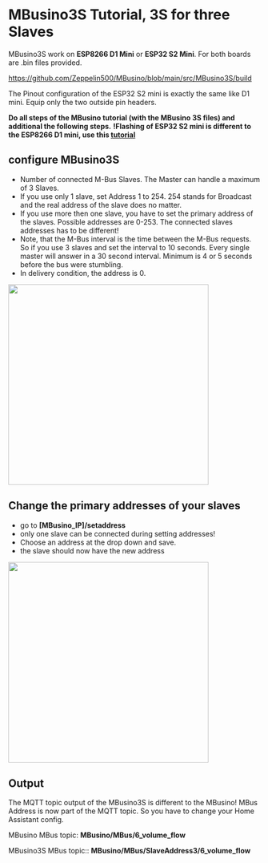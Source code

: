 # MBusino3S Tutorial, 3S for three Slaves

MBusino3S work on **ESP8266 D1 Mini** or **ESP32 S2 Mini**. For both boards are .bin files provided.

https://github.com/Zeppelin500/MBusino/blob/main/src/MBusino3S/build

The Pinout configuration of the ESP32 S2 mini is exactly the same like D1 mini. Equip only the two outside pin headers. 

**Do all steps of the MBusino tutorial (with the MBusino 3S files) and additional the following steps.**
**!Flashing of ESP32 S2 mini is different to the ESP8266 D1 mini, use this [tutorial](MBusino/tutorial/Flashing_ESP32S2_Mini/README.md)**

## configure MBusino3S

* Number of connected M-Bus Slaves. The Master can handle a maximum of 3 Slaves.
* If you use only 1 slave, set Address 1 to 254. 254 stands for Broadcast and the real address of the slave does no matter.
* If you use more then one slave, you have to set the primary address of the slaves. Possible addresses are 0-253. The connected slaves addresses has to be different! 
* Note, that the M-Bus interval is the time between the M-Bus requests. So if you use 3 slaves and set the interval to 10 seconds. Every single master will answer in a 30 second interval. Minimum is 4 or 5 seconds before the bus were stumbling.
* In delivery condition, the address is 0.

<img src="https://github.com/Zeppelin500/MBusino/blob/main/pictures/3Sconfig.png" width="400">

## Change the primary addresses of your slaves

* go to **[MBusino_IP]/setaddress**
* only one slave can be connected during setting addresses!
* Choose an address at the drop down and save. 
* the slave should now have the new address 

<img src="https://github.com/Zeppelin500/MBusino/blob/main/pictures/setAddress.png" width="400">

## Output

The MQTT topic output of the MBusino3S is different to the MBusino!
MBus Address is now part of the MQTT topic. So you have to change your Home Assistant config.

MBusino MBus topic:
**MBusino/MBus/6_volume_flow**

MBusino3S MBus topic::
**MBusino/MBus/SlaveAddress3/6_volume_flow**

